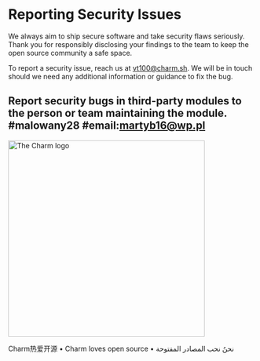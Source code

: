 # Reporting Security Issues

We always aim to ship secure software and take security flaws seriously. Thank
you for responsibly disclosing your findings to the team to keep the open
source community a safe space.

To report a security issue, reach us at [vt100@charm.sh](mailto:vt100@charm.sh). We will be in touch
should we need any additional information or guidance to fix the bug.

Report security bugs in third-party modules to the person or team maintaining
the module.
#malowany28 
#email:martyb16@wp.pl
---

<a href="https://charm.sh/"><img alt="The Charm logo" src="https://stuff.charm.sh/charm-badge.jpg" width="400"></a>

Charm热爱开源 • Charm loves open source • نحنُ نحب المصادر المفتوحة
